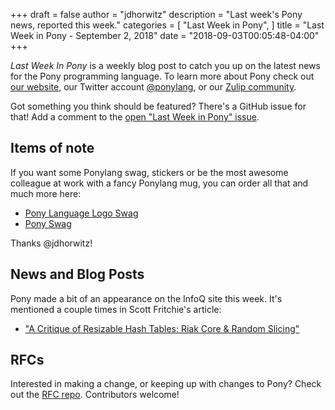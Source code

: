 +++
draft = false
author = "jdhorwitz"
description = "Last week's Pony news, reported this week."
categories = [
    "Last Week in Pony",
]
title = "Last Week in Pony - September 2, 2018"
date = "2018-09-03T00:05:48-04:00"
+++

_Last Week In Pony_ is a weekly blog post to catch you up on the latest news for the Pony programming language. To learn more about Pony check out [our website](https://ponylang.io), our Twitter account [@ponylang](https://twitter.com/ponylang), or our [Zulip community](https://ponylang.zulipchat.com).

Got something you think should be featured? There's a GitHub issue for that! Add a comment to the [open "Last Week in Pony" issue](https://github.com/ponylang/ponylang.github.io/issues?q=is%3Aissue+is%3Aopen+label%3Alast-week-in-pony).
<!--more-->

## Items of note

If you want some Ponylang swag, stickers or be the most awesome colleague at work with a fancy Ponylang mug, you can order all that and much more here:

- [Pony Language Logo Swag](https://www.redbubble.com/people/jdhorwitz/works/33607786-pony-language-logo)
- [Pony Swag](https://www.redbubble.com/people/jdhorwitz/works/32653643)

Thanks @jdhorwitz!

## News and Blog Posts

Pony made a bit of an appearance on the InfoQ site this week. It's mentioned a couple times in Scott Fritchie's article:

- ["A Critique of Resizable Hash Tables: Riak Core & Random Slicing"](https://www.infoq.com/articles/dynamo-riak-random-slicing)

## RFCs

Interested in making a change, or keeping up with changes to Pony? Check out the [RFC repo](https://github.com/ponylang/rfcs). Contributors welcome!
